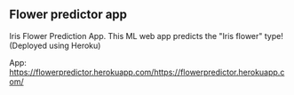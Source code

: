 ## Flower predictor app
Iris Flower Prediction App. 
This ML web app predicts the "Iris flower" type!
(Deployed using Heroku)

App: https://flowerpredictor.herokuapp.com/https://flowerpredictor.herokuapp.com/
